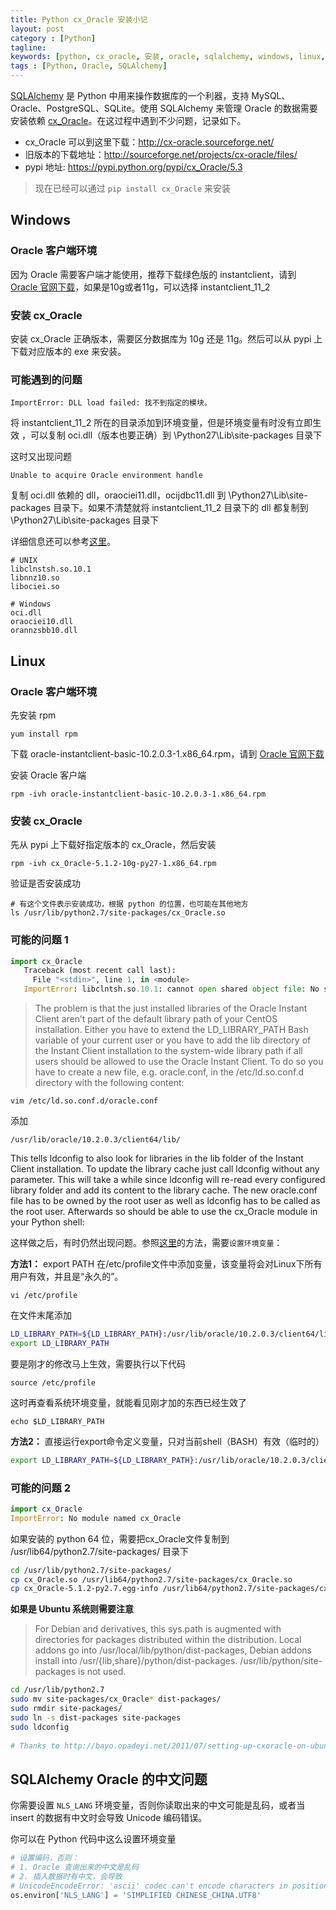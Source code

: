 ```yaml
---
title: Python cx_Oracle 安装小记
layout: post
category : [Python]
tagline: 
keywords: [python, cx_oracle, 安装, oracle, sqlalchemy, windows, linux, 中文乱码]
tags : [Python, Oracle, SQLAlchemy]
---
```


[SQLAlchemy](http://www.sqlalchemy.org/ "") 是 Python 中用来操作数据库的一个利器，支持 MySQL、Oracle、PostgreSQL、SQLite。使用 SQLAlchemy 来管理 Oracle 的数据需要安装依赖 [cx_Oracle](http://cx-oracle.sourceforge.net/ "")。在这过程中遇到不少问题，记录如下。

- cx_Oracle 可以到这里下载：http://cx-oracle.sourceforge.net/
- 旧版本的下载地址：http://sourceforge.net/projects/cx-oracle/files/
- pypi 地址: https://pypi.python.org/pypi/cx_Oracle/5.3

> 现在已经可以通过 `pip install cx_Oracle` 来安装

## Windows 

### Oracle 客户端环境

因为 Oracle 需要客户端才能使用，推荐下载绿色版的 instantclient，请到 [Oracle 官网下载](http://www.oracle.com/technetwork/database/features/instant-client/index-097480.html)，如果是10g或者11g，可以选择 instantclient_11_2

### 安装 cx_Oracle

安装 cx_Oracle 正确版本，需要区分数据库为 10g 还是 11g。然后可以从 pypi 上下载对应版本的 exe 来安装。


### 可能遇到的问题 

```
ImportError: DLL load failed: 找不到指定的模块。
```

将 instantclient_11_2 所在的目录添加到环境变量，但是环境变量有时没有立即生效
，可以复制 oci.dll（版本也要正确）到 \Python27\Lib\site-packages 目录下

这时又出现问题

```
Unable to acquire Oracle environment handle
```

复制 oci.dll 依赖的 dll，oraociei11.dll，ocijdbc11.dll 到 \Python27\Lib\site-packages 目录下。如果不清楚就将 instantclient_11_2 目录下的 dll 都复制到 \Python27\Lib\site-packages 目录下

详细信息还可以参考[这里](http://docs.oracle.com/cd/B12037_01/appdev.101/b10779/oci01int.htm#423364)。

```
# UNIX
libclnstsh.so.10.1
libnnz10.so
libociei.so

# Windows
oci.dll
oraociei10.dll
orannzsbb10.dll
```

## Linux

### Oracle  客户端环境

先安装 rpm

	yum install rpm
	
下载 oracle-instantclient-basic-10.2.0.3-1.x86_64.rpm，请到 [Oracle 官网下载](http://www.oracle.com/technetwork/topics/linuxx86-64soft-092277.html)

安装 Oracle 客户端

	rpm -ivh oracle-instantclient-basic-10.2.0.3-1.x86_64.rpm

### 安装 cx_Oracle

先从 pypi 上下载好指定版本的 cx_Oracle，然后安装

	rpm -ivh cx_Oracle-5.1.2-10g-py27-1.x86_64.rpm 

验证是否安装成功

	# 有这个文件表示安装成功，根据 python 的位置，也可能在其他地方
	ls /usr/lib/python2.7/site-packages/cx_Oracle.so 


### 可能的问题 1

```python
import cx_Oracle
   Traceback (most recent call last):
     File "<stdin>", line 1, in <module>
   ImportError: libclntsh.so.10.1: cannot open shared object file: No such file or directory
```

> The problem is that the just installed libraries of the Oracle Instant Client aren’t part of the default library path of your CentOS installation. Either you have to extend the LD_LIBRARY_PATH Bash variable of your current user or you have to add the lib directory of the Instant Client installation to the system-wide library path if all users should be allowed to use the Oracle Instant Client. To do so you have to create a new file, e.g. oracle.conf, in the /etc/ld.so.conf.d directory with the following content:

    vim /etc/ld.so.conf.d/oracle.conf
    
添加

    /usr/lib/oracle/10.2.0.3/client64/lib/
    
This tells ldconfig to also look for libraries in the lib folder of the Instant Client installation. To update the library cache just call ldconfig without any parameter. This will take a while since ldconfig will re-read every configured library folder and add its content to the library cache. The new oracle.conf file has to be owned by the root user as well as ldconfig has to be called as the root user. Afterwards so should be able to use the cx_Oracle module in your Python shell:

这样做之后，有时仍然出现问题。参照[这里](http://blog.csdn.net/kongxx/article/details/7107683 "")的方法，需要`设置环境变量`：

**方法1：**
export PATH
在/etc/profile文件中添加变量，该变量将会对Linux下所有用户有效，并且是“永久的”。

    vi /etc/profile

在文件末尾添加

```bash
LD_LIBRARY_PATH=${LD_LIBRARY_PATH}:/usr/lib/oracle/10.2.0.3/client64/lib
export LD_LIBRARY_PATH
```

要是刚才的修改马上生效，需要执行以下代码

    source /etc/profile

这时再查看系统环境变量，就能看见刚才加的东西已经生效了

    echo $LD_LIBRARY_PATH


**方法2：** 直接运行export命令定义变量，只对当前shell（BASH）有效（临时的）

```sh
export LD_LIBRARY_PATH=${LD_LIBRARY_PATH}:/usr/lib/oracle/10.2.0.3/client64/lib
```

### 可能的问题 2

```python
import cx_Oracle
ImportError: No module named cx_Oracle
```

如果安装的 python 64 位，需要把cx_Oracle文件复制到 /usr/lib64/python2.7/site-packages/ 目录下

```bash
cd /usr/lib/python2.7/site-packages/
cp cx_Oracle.so /usr/lib64/python2.7/site-packages/cx_Oracle.so
cp cx_Oracle-5.1.2-py2.7.egg-info /usr/lib64/python2.7/site-packages/cx_Oracle-5.1.2-py2.7.egg-info
```

**如果是 Ubuntu 系统则需要注意**

> For Debian and derivatives, this sys.path is augmented with directories for packages distributed within the distribution. Local addons go into /usr/local/lib/python/dist-packages, Debian addons install into /usr/{lib,share}/python/dist-packages. /usr/lib/python/site-packages is not used.

```sh
cd /usr/lib/python2.7
sudo mv site-packages/cx_Oracle* dist-packages/
sudo rmdir site-packages/
sudo ln -s dist-packages site-packages
sudo ldconfig
    
# Thanks to http://bayo.opadeyi.net/2011/07/setting-up-cxoracle-on-ubuntu-1104.html
```

## SQLAlchemy Oracle 的中文问题

你需要设置 `NLS_LANG` 环境变量，否则你读取出来的中文可能是乱码，或者当 insert 的数据有中文时会导致 Unicode 编码错误。

你可以在 Python 代码中这么设置环境变量

```python
# 设置编码，否则：
# 1. Oracle 查询出来的中文是乱码
# 2. 插入数据时有中文，会导致
# UnicodeEncodeError: 'ascii' codec can't encode characters in position 1-7: ordinal not in range(128)
os.environ['NLS_LANG'] = 'SIMPLIFIED CHINESE_CHINA.UTF8'
```

